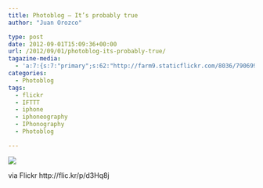 ```yaml
---
title: Photoblog – It’s probably true
author: "Juan Orozco" 

type: post
date: 2012-09-01T15:09:36+00:00
url: /2012/09/01/photoblog-its-probably-true/
tagazine-media:
  - 'a:7:{s:7:"primary";s:62:"http://farm9.staticflickr.com/8036/7906994960_077b159cba_b.jpg";s:6:"images";a:1:{s:62:"http://farm9.staticflickr.com/8036/7906994960_077b159cba_b.jpg";a:6:{s:8:"file_url";s:62:"http://farm9.staticflickr.com/8036/7906994960_077b159cba_b.jpg";s:5:"width";i:1024;s:6:"height";i:765;s:4:"type";s:5:"image";s:4:"area";i:783360;s:9:"file_path";s:0:"";}}s:6:"videos";a:0:{}s:11:"image_count";i:1;s:6:"author";s:7:"8033531";s:7:"blog_id";s:8:"17975075";s:9:"mod_stamp";s:19:"2012-09-01 16:09:36";}'
categories:
  - Photoblog
tags:
  - flickr
  - IFTTT
  - iphone
  - iphoneography
  - IPhonography
  - Photoblog

---
```

<img src='https://i0.wp.com/farm9.staticflickr.com/8036/7906994960_077b159cba_b.jpg?w=580' style='max-width:600px;' data-recalc-dims="1" />

<div>
  <p>
    via Flickr http://flic.kr/p/d3Hq8j
  </p>
</div>